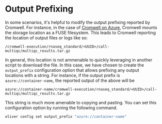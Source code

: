 # Output Prefixing

In some scenarios, it's helpful to modify the output prefixing reported by
Cromwell. For instance, in the case of [Cromwell on Azure][coa], Cromwell mounts
the storage location as a FUSE filesystem. This leads to Cromwell reporting the
location of output files or logs like so:

```
/cromwell-execution/rnaseq_standard/<UUID>/call-multiqc/multiqc_results.tar.gz
```

In general, this location is not ammenable to quickly leveraging in another
script to download the file. In this case, we have chosen to create the
`output_prefix` configuration option that allows prefixing any output locations
with a string. For instance, if the output prefix is `azure://container-name`, the
reported output of the above will be

```
azure://container-name/cromwell-execution/rnaseq_standard/<UUID>/call-multiqc/multiqc_results.tar.gz
```

This string is much more amenable to copying and pasting. You can set this
configuration option by running the following command.

```bash
oliver config set output_prefix "azure://container-name"
```

[coa]: https://github.com/microsoft/CromwellOnAzure